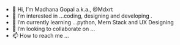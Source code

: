 - 👋 Hi, I’m Madhana Gopal a.k.a., @Mdxrt
- 👀 I’m interested in ...coding, designing and developing .
- 🌱 I’m currently learning ...python, Mern Stack and UX Designing
- 💞️ I’m looking to collaborate on ...
- 📫 How to reach me ...

<!---
Mdxrt/Mdxrt is a ✨ special ✨ repository because its `README.md` (this file) appears on your GitHub profile.
You can click the Preview link to take a look at your changes.
--->
